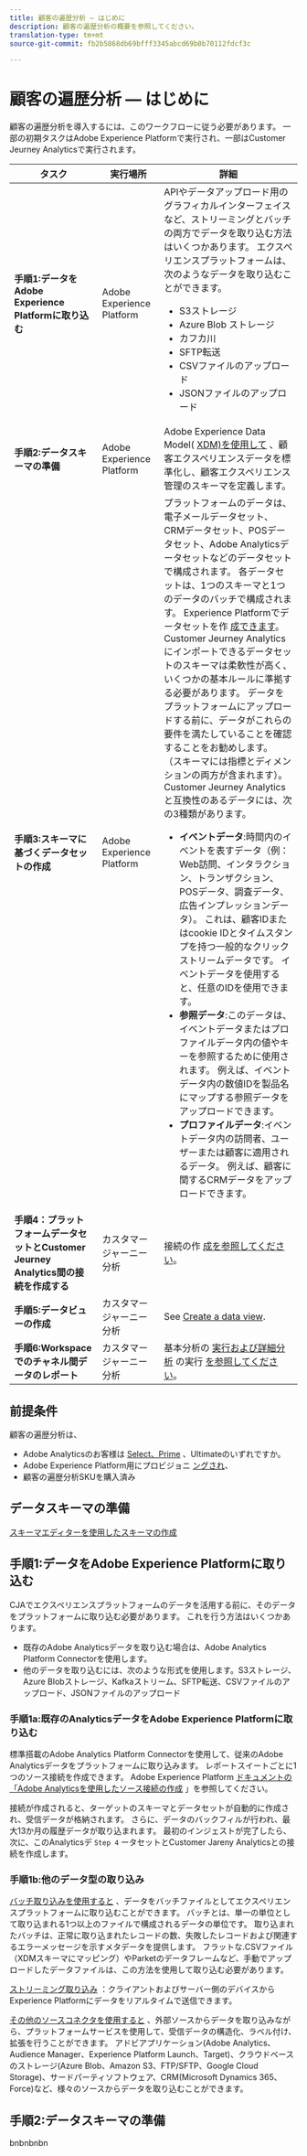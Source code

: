 ```yaml
---
title: 顧客の遍歴分析 — はじめに
description: 顧客の遍歴分析の概要を参照してください。
translation-type: tm+mt
source-git-commit: fb2b5868db69bfff3345abcd69b0b70112fdcf3c

---
```



# 顧客の遍歴分析 — はじめに

顧客の遍歴分析を導入するには、このワークフローに従う必要があります。 一部の初期タスクはAdobe Experience Platformで実行され、一部はCustomer Jeurney Analyticsで実行されます。

| タスク | 実行場所 | 詳細 |
|---|---|---|
| **手順1:データをAdobe Experience Platformに取り込む** | Adobe Experience Platform | APIやデータアップロード用のグラフィカルインターフェイスなど、ストリーミングとバッチの両方でデータを取り込む方法はいくつかあります。 エクスペリエンスプラットフォームは、次のようなデータを取り込むことができます。<ul><li>S3ストレージ</li><li>Azure Blob ストレージ</li><li>カフカ川</li><li>SFTP転送</li><li>CSVファイルのアップロード</li><li>JSONファイルのアップロード</li></ul> |
| **手順2:データスキーマの準備** | Adobe Experience Platform | Adobe Experience Data Model( [XDM)を使用して](https://www.adobe.io/apis/experienceplatform/home/xdm.html) 、顧客エクスペリエンスデータを標準化し、顧客エクスペリエンス管理のスキーマを定義します。 |
| **手順3:スキーマに基づくデータセットの作成** | Adobe Experience Platform | プラットフォームのデータは、電子メールデータセット、CRMデータセット、POSデータセット、Adobe Analyticsデータセットなどのデータセットで構成されます。 各データセットは、1つのスキーマと1つのデータのバッチで構成されます。 Experience Platformでデータセットを作 [成できます](https://www.adobe.io/apis/experienceplatform/home/tutorials/alltutorials.html#!api-specification/markdown/narrative/tutorials/creating_a_dataset_tutorial/creating_a_dataset_tutorial.md)。<br>Customer Jeurney Analyticsにインポートできるデータセットのスキーマは柔軟性が高く、いくつかの基本ルールに準拠する必要があります。 データをプラットフォームにアップロードする前に、データがこれらの要件を満たしていることを確認することをお勧めします。 （スキーマには指標とディメンションの両方が含まれます）。<br>Customer Jeurney Analyticsと互換性のあるデータには、次の3種類があります。<ul><li>**イベントデータ**:時間内のイベントを表すデータ（例：Web訪問、インタラクション、トランザクション、POSデータ、調査データ、広告インプレッションデータ）。 これは、顧客IDまたはcookie IDとタイムスタンプを持つ一般的なクリックストリームデータです。 イベントデータを使用すると、任意のIDを使用できます。</li><li>**参照データ**:このデータは、イベントデータまたはプロファイルデータ内の値やキーを参照するために使用されます。 例えば、イベントデータ内の数値IDを製品名にマップする参照データをアップロードできます。</li><li>**プロファイルデータ**:イベントデータ内の訪問者、ユーザーまたは顧客に適用されるデータ。 例えば、顧客に関するCRMデータをアップロードできます。</li></ul> |
| **手順4：プラットフォームデータセットとCustomer Jeurney Analytics間の接続を作成する** | カスタマージャーニー分析 | 接続の作 [成を参照してください](/help/connections/create-connection.md)。 |
| **手順5:データビューの作成** | カスタマージャーニー分析 | See [Create a data view](/help/data-views/create-dataview.md). |
| **手順6:Workspaceでのチャネル間データのレポート** | カスタマージャーニー分析 | 基本分析の [実行および詳細分析](/help/projects/perform-basic-analysis.md) の実行 [を参照してください](/help/projects/perform-adv-analysis.md)。 |

## 前提条件

顧客の遍歴分析は、

* Adobe Analyticsのお客様は [Select、Prime](https://www.adobe.com/analytics/compare-adobe-analytics-packages.html) 、Ultimateのいずれですか。
* Adobe Experience Platform用にプロビジョニ [ングされ](https://www.adobe.com/experience-platform.html)、
* 顧客の遍歴分析SKUを購入済み

## データスキーマの準備

[スキーマエディターを使用したスキーマの作成](https://www.adobe.io/apis/experienceplatform/home/tutorials/alltutorials.html#!api-specification/markdown/narrative/tutorials/schema_editor_tutorial/schema_editor_tutorial.md)

## 手順1:データをAdobe Experience Platformに取り込む

CJAでエクスペリエンスプラットフォームのデータを活用する前に、そのデータをプラットフォームに取り込む必要があります。 これを行う方法はいくつかあります。

* 既存のAdobe Analyticsデータを取り込む場合は、Adobe Analytics Platform Connectorを使用します。
* 他のデータを取り込むには、次のような形式を使用します。S3ストレージ、Azure Blobストレージ、Kafkaストリーム、SFTP転送、CSVファイルのアップロード、JSONファイルのアップロード

### 手順1a:既存のAnalyticsデータをAdobe Experience Platformに取り込む

標準搭載のAdobe Analytics Platform Connectorを使用して、従来のAdobe Analyticsデータをプラットフォームに取り込みます。 レポートスイートごとに1つのソース接続を作成できます。 Adobe Experience Platform [ドキュメントの「Adobe Analyticsを使用したソース接続の作成](https://www.adobe.io/apis/experienceplatform/home/tutorials/alltutorials.html#!api-specification/markdown/narrative/tutorials/sources_tutorial/adobe-analytics-ui-tutorial.md) 」を参照してください。

接続が作成されると、ターゲットのスキーマとデータセットが自動的に作成され、受信データが格納されます。 さらに、データのバックフィルが行われ、最大13か月の履歴データが取り込まれます。 最初のインジェストが完了したら、次に、このAnalyticsデ `Step 4` ータセットとCustomer Jareny Analyticsとの接続を作成します。

### 手順1b:他のデータ型の取り込み

[バッチ取り込みを使用すると](https://www.adobe.io/apis/experienceplatform/home/data-ingestion/data-ingestion-services.html#!api-specification/markdown/narrative/technical_overview/ingest_architectural_overview/ingest_architectural_overview.md) 、データをバッチファイルとしてエクスペリエンスプラットフォームに取り込むことができます。 バッチとは、単一の単位として取り込まれる1つ以上のファイルで構成されるデータの単位です。 取り込まれたバッチは、正常に取り込まれたレコードの数、失敗したレコードおよび関連するエラーメッセージを示すメタデータを提供します。 フラットな.CSVファイル（XDMスキーマにマッピング）やParketのデータフレームなど、手動でアップロードしたデータファイルは、この方法を使用して取り込む必要があります。

[ストリーミング取り込み](https://www.adobe.io/apis/experienceplatform/home/data-ingestion/data-ingestion-services.html#!api-specification/markdown/narrative/technical_overview/streaming_ingest/streaming_ingest_overview.md) ：クライアントおよびサーバー側のデバイスからExperience Platformにデータをリアルタイムで送信できます。

[その他のソースコネクタを使用すると](https://www.adobe.io/apis/experienceplatform/home/data-ingestion/data-ingestion-services.html#!api-specification/markdown/narrative/technical_overview/acp_connectors_overview/acp-connectors-overview.md) 、外部ソースからデータを取り込みながら、プラットフォームサービスを使用して、受信データの構造化、ラベル付け、拡張を行うことができます。 アドビアプリケーション(Adobe Analytics、Audience Manager、Experience Platform Launch、Target)、クラウドベースのストレージ(Azure Blob、Amazon S3、FTP/SFTP、Google Cloud Storage)、サードパーティソフトウェア、CRM(Microsoft Dynamics 365、Force)など、様々のソースからデータを取り込むことができます。

## 手順2:データスキーマの準備

bnbnbnbn
